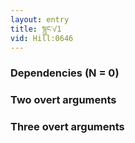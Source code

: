 ```yaml
---
layout: entry
title: སྙུང་√1
vid: Hill:0646
---
```

### Dependencies (N = 0)


### Two overt arguments


### Three overt arguments

